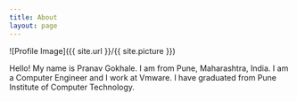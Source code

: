 ```yaml
---
title: About
layout: page
---
```

![Profile Image]({{ site.url }}/{{ site.picture }})

<p>Hello! My name is Pranav Gokhale. I am from Pune, Maharashtra, India. I am a Computer Engineer and I work at Vmware. I have graduated from Pune Institute of Computer Technology. 
</p>

